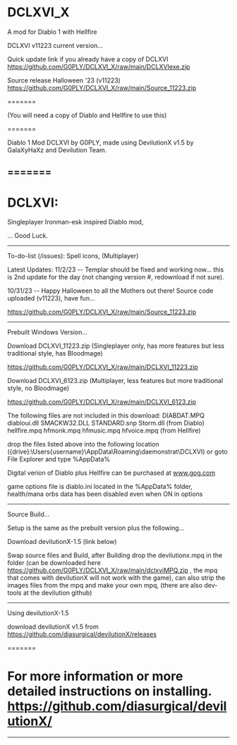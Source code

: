 # DCLXVI_X
A mod for Diablo 1 with Hellfire

DCLXVI v11223 current version...

Quick update link if you already have a copy of DCLXVI https://github.com/G0PLY/DCLXVI_X/raw/main/DCLXVIexe.zip

Source release Halloween '23 (v11223) https://github.com/G0PLY/DCLXVI_X/raw/main/Source_11223.zip

=======

(You will need a copy of Diablo and Hellfire to use this)

=======

Diablo 1 Mod DCLXVI by G0PLY,
made using DevilutionX v1.5 by GalaXyHaXz and Devilution Team.

=======
--------------------------------------------------------------------------------------------------

DCLXVI: 
=======

Singleplayer Ironman-esk inspired Diablo mod,

... Good Luck.

--------------------------------------------------------------------------------------------------

To-do-list (/issues): Spell icons, (Multiplayer)

Latest Updates:
11/2/23 -- Templar should be fixed and working now... this is 2nd update for the day (not changing version #, redownload if not sure).

10/31/23 -- Happy Halloween to all the Mothers out there! Source code uploaded (v11223), have fun... 

https://github.com/G0PLY/DCLXVI_X/raw/main/Source_11223.zip

--------------------------------------------------------------------------------------------------

Prebuilt Windows Version...

Download DCLXVI_11223.zip (Singleplayer only, has more features but less traditional style, has Bloodmage)

https://github.com/G0PLY/DCLXVI_X/raw/main/DCLXVI_11223.zip

Download DCLXVI_6123.zip (Multiplayer, less features but more traditional style, no Bloodmage)

https://github.com/G0PLY/DCLXVI_X/raw/main/DCLXVI_6123.zip

The following files are not included in this download: 
DIABDAT.MPQ diabloui.dll SMACKW32.DLL STANDARD.snp Storm.dll (from Diablo)
hellfire.mpq hfmonk.mpq hfmusic.mpq hfvoice.mpq (from Hellfire)

drop the files listed above into the following location
({drive}:\Users\{username}\AppData\Roaming\daemonstrat\DCLXVI)
or goto File Explorer and type %AppData%

Digital verion of Diablo plus Hellfire can be purchased at www.gog.com

game options file is diablo.ini located in the %AppData% folder,
health/mana orbs data has been disabled even when ON in options

--------------------------------------------------------------------------------------------------

Source Build...

Setup is the same as the prebuilt version plus the following...

Download devilutionX-1.5 (link below)

Swap source files and Build, after Building drop the devilutionx.mpq in the folder (can be downloaded here https://github.com/G0PLY/DCLXVI_X/raw/main/dclxviMPQ.zip , the mpq that comes with devilutionX will not work with the game), can also strip the images files from the mpq and make your own mpq, (there are also dev-tools at the devilution github)

--------------------------------------------------------------------------------------------------

Using devilutionX-1.5

download devilutionX v1.5 from
https://github.com/diasurgical/devilutionX/releases

=======

For more information or more detailed instructions on installing. https://github.com/diasurgical/devilutionX/
=======
--------------------------------------------------------------------------------------------------
